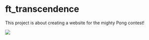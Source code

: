 # ft_transcendence
This project is about creating a website for the mighty Pong contest!

<!-- <img src="./shared/img/logo.png" style="height:30%;width:30%;"/>
 -->
<img src="./shared/img/1cover.png"/>
